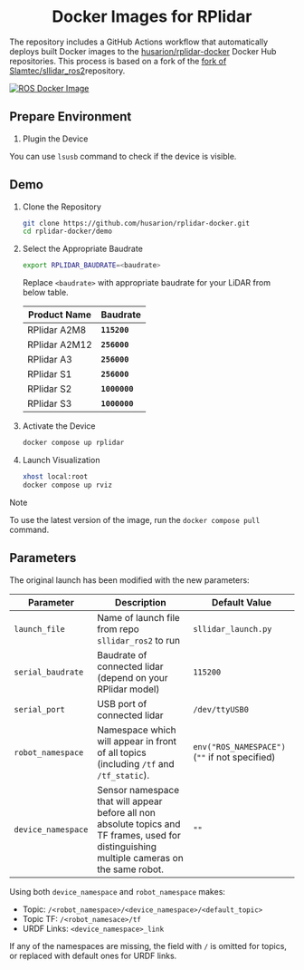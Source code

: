 <h1 align="center">
  Docker Images for RPlidar
</h1>

The repository includes a GitHub Actions workflow that automatically deploys built Docker images to the [husarion/rplidar-docker](https://hub.docker.com/r/husarion/rplidar) Docker Hub repositories. This process is based on a fork of the [fork of Slamtec/sllidar_ros2](https://github.com/Slamtec/sllidar_ros2)repository.

[![ROS Docker Image](https://github.com/husarion/rplidar-docker/actions/workflows/ros-docker-image.yaml/badge.svg)](https://github.com/husarion/rplidar-docker/actions/workflows//ros-docker-image.yaml)

## Prepare Environment

1. Plugin the Device

You can use `lsusb` command to check if the device is visible.

## Demo

1. Clone the Repository

   ```bash
   git clone https://github.com/husarion/rplidar-docker.git
   cd rplidar-docker/demo
   ```

2. Select the Appropriate Baudrate

   ```bash
   export RPLIDAR_BAUDRATE=<baudrate>
   ```

   Replace `<baudrate>` with appropriate baudrate for your LiDAR from below table.

   | **Product Name** | **Baudrate**  |
   | ---------------- | ------------- |
   | RPlidar A2M8     | **`115200`**  |
   | RPlidar A2M12    | **`256000`**  |
   | RPlidar A3       | **`256000`**  |
   | RPlidar S1       | **`256000`**  |
   | RPlidar S2       | **`1000000`** |
   | RPlidar S3       | **`1000000`** |

3. Activate the Device

   ```bash
   docker compose up rplidar
   ```

4. Launch Visualization

   ```bash
   xhost local:root
   docker compose up rviz
   ```

> [!NOTE]
> To use the latest version of the image, run the `docker compose pull` command.

## Parameters

The original launch has been modified with the new parameters:

| **Parameter**   | **Description**                                                                                                                             | **Default Value**      |
| ------------------ | ------------------------------------------------------------------------------------------------------------------------------------------- | ---------------------- |
| `launch_file`      | Name of launch file from repo `sllidar_ros2` to run                                                                                         | `sllidar_launch.py`    |
| `serial_baudrate`  | Baudrate of connected lidar (depend on your RPlidar model)                                                                                  | `115200`               |
| `serial_port`      | USB port of connected lidar                                                                                                                 | `/dev/ttyUSB0`         |
| `robot_namespace`  | Namespace which will appear in front of all topics (including `/tf` and `/tf_static`).                                                      | `env("ROS_NAMESPACE")` (`""` if not specified) |
| `device_namespace` | Sensor namespace that will appear before all non absolute topics and TF frames, used for distinguishing multiple cameras on the same robot. | `""`                   |

Using both `device_namespace` and `robot_namespace` makes:

- Topic: `/<robot_namespace>/<device_namespace>/<default_topic>`
- Topic TF: `/<robot_namesace>/tf`
- URDF Links: `<device_namespace>_link`

If any of the namespaces are missing, the field with `/` is omitted for topics, or replaced with default ones for URDF links.
